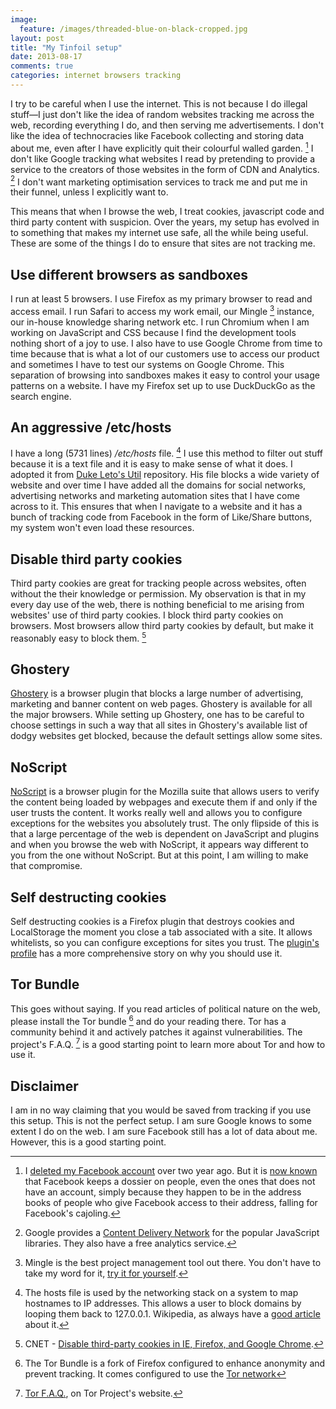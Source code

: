 ```yaml
---
image:
  feature: /images/threaded-blue-on-black-cropped.jpg
layout: post
title: "My Tinfoil setup"
date: 2013-08-17
comments: true
categories: internet browsers tracking
---
```


I try to be careful when I use the internet. This is not because I do illegal stuff—I just don't like the idea of random websites tracking me across the web, recording everything I do, and then serving me advertisements. I don't like the idea of technocracies like Facebook collecting and storing data about me, even after I have explicitly quit their colourful walled garden. [^1] I don't like Google tracking what websites I read by pretending to provide a service to the creators of those websites in the form of CDN and Analytics. [^2] I don't want marketing optimisation services to track me and put me in their funnel, unless I explicitly want to.

This means that when I browse the web, I treat cookies, javascript code and third party content with suspicion. Over the years, my setup has evolved in to something that makes my internet use safe, all the while being useful. These are some of the things I do to ensure that sites are not tracking me.

<!--more-->

## Use different browsers as sandboxes
I run at least 5 browsers. I use Firefox as my primary browser to read and access email. I run Safari to access my work email, our Mingle [^3] instance, our in-house knowledge sharing network etc. I run Chromium when I am working on JavaScript and CSS because I find the development tools nothing short of a joy to use. I also have to use Google Chrome from time to time because that is what a lot of our customers use to access our product and sometimes I have to test our systems on Google Chrome. This separation of browsing into sandboxes makes it easy to control your usage patterns on a website. I have my Firefox set up to use DuckDuckGo as the search engine.

## An aggressive /etc/hosts
I have a long (5731 lines) _/etc/hosts_ file. [^4] I use this method to filter out stuff because it is a text file and it is easy to make sense of what it does. I adopted it from [Duke Leto's Util](https://github.com/leto/Util) repository. His file blocks a wide variety of website and over time I have added all the domains for social networks, advertising networks and marketing automation sites that I have come across to it. This ensures that when I navigate to a website and it has a bunch of tracking code from Facebook in the form of Like/Share buttons, my system won't even load these resources.

## Disable third party cookies
Third party cookies are great for tracking people across websites, often without the their knowledge or permission. My observation is that in my every day use of the web, there is nothing beneficial to me arising from websites' use of third party cookies. I block third party cookies on browsers. Most browsers allow third party cookies by default, but make it reasonably easy to block them. [^5]

## Ghostery
[Ghostery](https://www.ghostery.com/) is a browser plugin that blocks a large number of advertising, marketing and banner content on web pages. Ghostery is available for all the major browsers. While setting up Ghostery, one has to be careful to choose settings in such a way that all sites in Ghostery's available list of dodgy websites get blocked, because the default settings allow some sites.

## NoScript
[NoScript](http://noscript.net/) is a browser plugin for the Mozilla suite that allows users to verify the content being loaded by webpages and execute them if and only if the user trusts the content. It works really well and allows you to configure exceptions for the websites you absolutely trust. The only flipside of this is that a large percentage of the web is dependent on JavaScript and plugins and when you browse the web with NoScript, it appears way different to you from the one without NoScript. But at this point, I am willing to make that compromise.


## Self destructing cookies
Self destructing cookies is a Firefox plugin that destroys cookies and LocalStorage the moment you close a tab associated with a site.  It allows whitelists, so you can configure exceptions for sites you trust. The [plugin's profile](https://addons.mozilla.org/en-US/firefox/addon/self-destructing-cookies/) has a more comprehensive story on why you should use it.


## Tor Bundle
This goes without saying. If you read articles of political nature on the web, please install the Tor bundle [^6] and do your reading there. Tor has a community behind it and actively patches it against vulnerabilities. The project's F.A.Q. [^7] is a good starting point to learn more about Tor and how to use it.


## Disclaimer
I am in no way claiming that you would be saved from tracking if you use this setup. This is not the perfect setup. I am sure Google knows to some extent I do on the web. I am sure Facebook still has a lot of data about me. However, this is a good starting point.


[^1]: I [deleted my Facebook account](/blog/2012/08/11/why-i-am-not-on-facebook/) over two year ago. But it is [now known](http://www.zdnet.com/firm-facebooks-shadow-profiles-are-frightening-dossiers-on-everyone-7000017199/) that Facebook keeps a dossier on people, even the ones that does not have an account, simply because they happen to be in the address books of people who give Facebook access to their address, falling for Facebook's cajoling.
[^2]: Google provides a [Content Delivery Network](https://developers.google.com/speed/libraries/devguide) for the popular JavaScript libraries. They also have a free analytics service.
[^3]: Mingle is the best project management tool out there. You don't have to take my word for it, [try it for yourself](http://www.thoughtworks.com/mingle).
[^4]: The hosts file is used by the networking stack on a system to map hostnames to IP addresses. This allows a user to block domains by looping them back to 127.0.0.1. Wikipedia, as always have a [good article](https://en.wikipedia.org/wiki/Hosts_%28file%29) about it.
[^5]: CNET - [Disable third-party cookies in IE, Firefox, and Google Chrome](http://howto.cnet.com/8301-11310_39-20042703-285/disable-third-party-cookies-in-ie-firefox-and-google-chrome/).
[^6]: The Tor Bundle is a fork of Firefox configured to enhance anonymity and prevent tracking. It comes configured to use the [Tor network](https://www.torproject.org/)
[^7]: [Tor F.A.Q.](https://www.torproject.org/docs/faq.html.en), on Tor Project's website.